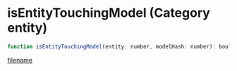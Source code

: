 # isEntityTouchingModel (Category entity)

```js
function isEntityTouchingModel(entity: number, modelHash: number): boolean
```

[filename](isEntityTouchingModel_m.md ':include')
